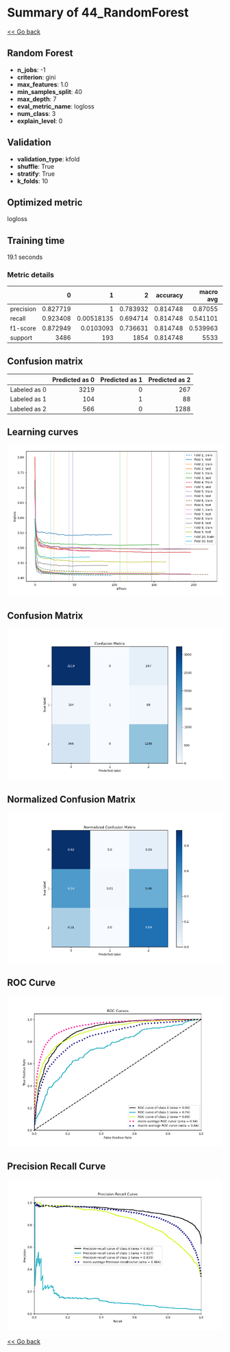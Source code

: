 # Summary of 44_RandomForest

[<< Go back](../README.md)


## Random Forest
- **n_jobs**: -1
- **criterion**: gini
- **max_features**: 1.0
- **min_samples_split**: 40
- **max_depth**: 7
- **eval_metric_name**: logloss
- **num_class**: 3
- **explain_level**: 0

## Validation
 - **validation_type**: kfold
 - **shuffle**: True
 - **stratify**: True
 - **k_folds**: 10

## Optimized metric
logloss

## Training time

19.1 seconds

### Metric details
|           |           0 |            1 |           2 |   accuracy |   macro avg |   weighted avg |   logloss |
|:----------|------------:|-------------:|------------:|-----------:|------------:|---------------:|----------:|
| precision |    0.827719 |   1          |    0.783932 |   0.814748 |    0.87055  |       0.819056 |  0.486692 |
| recall    |    0.923408 |   0.00518135 |    0.694714 |   0.814748 |    0.541101 |       0.814748 |  0.486692 |
| f1-score  |    0.872949 |   0.0103093  |    0.736631 |   0.814748 |    0.539963 |       0.797181 |  0.486692 |
| support   | 3486        | 193          | 1854        |   0.814748 | 5533        |    5533        |  0.486692 |


## Confusion matrix
|              |   Predicted as 0 |   Predicted as 1 |   Predicted as 2 |
|:-------------|-----------------:|-----------------:|-----------------:|
| Labeled as 0 |             3219 |                0 |              267 |
| Labeled as 1 |              104 |                1 |               88 |
| Labeled as 2 |              566 |                0 |             1288 |

## Learning curves
![Learning curves](learning_curves.png)
## Confusion Matrix

![Confusion Matrix](confusion_matrix.png)


## Normalized Confusion Matrix

![Normalized Confusion Matrix](confusion_matrix_normalized.png)


## ROC Curve

![ROC Curve](roc_curve.png)


## Precision Recall Curve

![Precision Recall Curve](precision_recall_curve.png)



[<< Go back](../README.md)
